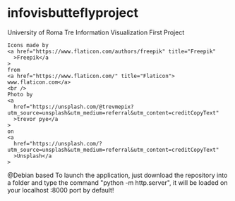 # infovisbutteflyproject

University of Roma Tre Information Visualization First Project

    Icons made by
    <a href="https://www.flaticon.com/authors/freepik" title="Freepik"
      >Freepik</a
    >
    from
    <a href="https://www.flaticon.com/" title="Flaticon"> www.flaticon.com</a>
    <br />
    Photo by
    <a
      href="https://unsplash.com/@trevmepix?utm_source=unsplash&utm_medium=referral&utm_content=creditCopyText"
      >trevor pye</a
    >
    on
    <a
      href="https://unsplash.com/?utm_source=unsplash&utm_medium=referral&utm_content=creditCopyText"
      >Unsplash</a
    >

@Debian based
To launch the application, just download the repository into a folder and type the command "python -m http.server", it will be loaded on your localhost :8000 port by default!
